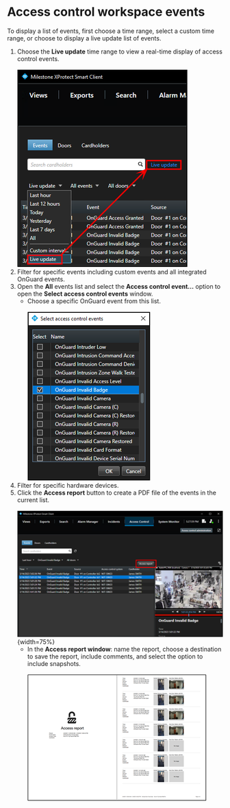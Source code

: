 # Access control workspace events

To display a list of events, first choose a time range, select a custom time range, or choose to display a live update list of events.

1. Choose the **Live update** time range to view a real-time display of access control events.</br>
    </br>
    ![LiveUpdate](img/CXAL.acwevents1.png)
2. Filter for specific events including custom events and all integrated OnGuard events.
3. Open the **All** events list and select the **Access control event…** option to open the **Select access control events** window.
    + Choose a specific OnGuard event from this list.</br>
        </br>
        ![SCEventList](img/CXAL.acwevents2.png)
4. Filter for specific hardware devices.
5. Click the **Access report** button to create a PDF file of the events in the current list.</br>
    </br>
    ![AccessReport](img/CXAL.acwevents3.png){width=75%}
    + In the **Access report window**: name the report, choose a destination to save the report, include comments, and select the option to include snapshots.</br>
        </br>
        ![ReportPDF](img/SCFeatures_4.png)